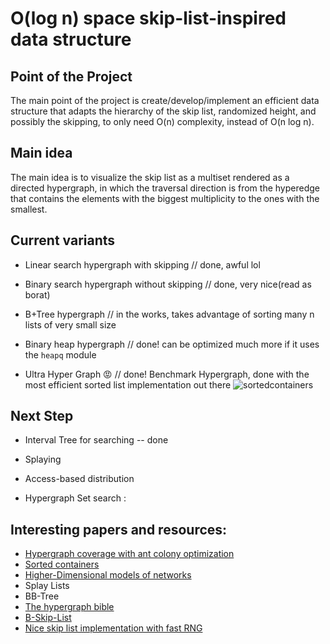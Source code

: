 # O(log n) space skip-list-inspired data structure

## Point of the Project

The main point of the project is create/develop/implement an efficient data structure that adapts the hierarchy of the skip list, randomized height, and possibly the skipping, to only need O(n) complexity, instead of O(n log n).

## Main idea

The main idea is to visualize the skip list as a multiset rendered as a directed hypergraph, in which the traversal direction is from the hyperedge that contains the elements with the biggest multiplicity to the ones with the smallest.

## Current variants

* Linear search hypergraph with skipping // done, awful lol

* Binary search hypergraph without skipping // done, very nice(read as borat)

* B+Tree hypergraph // in the works, takes advantage of sorting many n lists of very small size

* Binary heap hypergraph // done! can be optimized much more if it uses the `heapq` module

* Ultra Hyper Graph 😡 // done! Benchmark Hypergraph, done with the most efficient sorted list implementation out there ![sortedcontainers](http://www.grantjenks.com/docs/sortedcontainers/)

## Next Step

* Interval Tree for searching -- done

* Splaying

* Access-based distribution

* Hypergraph Set search : 

## Interesting papers and resources:

* [Hypergraph coverage with ant colony optimization](https://blizzard.cs.uwaterloo.ca/~apat/projects/ACO-Hypergraph.pdf?fbclid=IwAR2VaxtnG11zyXvQsfvs5GmV_a7PwHPjvd86S2TorQJVyAf5JPdi8bHd3tY)
* [Sorted containers](http://www.grantjenks.com/docs/sortedcontainers/)
* [Higher-Dimensional models of networks](https://arxiv.org/pdf/0909.4314v1.pdf)
* Splay Lists
* BB-Tree
* [The hypergraph bible](http://compalg.inf.elte.hu/~tony/Oktatas/Algoritmusok-hatekonysaga/Berge-hypergraphs.pdf)
* [B-Skip-List](https://arxiv.org/pdf/1005.0662.pdf)
* [Nice skip list implementation with fast RNG](https://github.com/geertj/pyskiplist/blob/master/pyskiplist/skiplist.py)